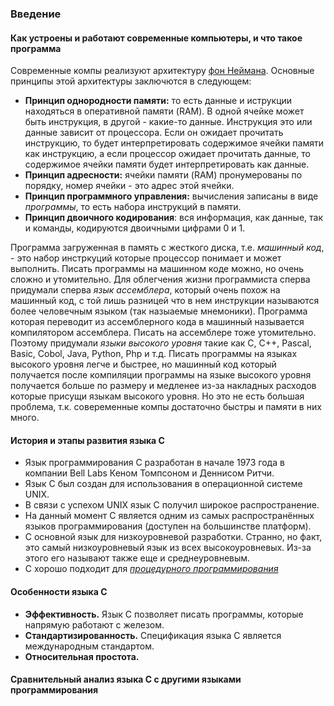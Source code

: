 ### Введение

#### Как устроены и работают современные компьютеры, и что такое программа
Современные компы реализуют архитектуру [фон Неймана](https://ru.wikipedia.org/wiki/Архитектура_фон_Неймана). Основные принципы этой архитектуры заключются в следующем:
* **Принцип однородности памяти:** то есть данные и иструкции находяться в оперативной памяти (RAM). В одной ячейке может быть инструкция, в другой - какие-то данные. Инструкция это или данные зависит от процессора. Если он ожидает прочитать инструкцию, то будет интерпретировать содержимое ячейки памяти как инструкцию, а если процессор ожидает прочитать данные, то содержимое ячейки памяти будет интерпретировать как данные.
* **Принцип адресности:** ячейки памяти (RAM) пронумерованы по порядку, номер ячейки - это адрес этой ячейки.
* **Принцип программного управления:** вычисления записаны в виде *программы*, то есть набора инструкций в памяти.
* **Принцип двоичного кодирования**: вся информация, как данные, так и команды, кодируются двоичными цифрами 0 и 1.

Программа загруженная в память с жесткого диска, т.е. *машинный код*, - это набор инстркуций которые процессор понимает и может выполнить. Писать программы на машинном коде можно, но очень сложно и утомительно. Для облегчения жизни программиста сперва придумали сперва *язык ассемблера*, который очень похож на машинный код, с той лишь разницей что в нем инструкции называются более человечным языком (так назыаемые мнемоники). Программа которая переводит из ассемблерного кода в машинный называется компилятором ассемблера. Писать на ассемблере тоже утомительно. Поэтому придумали *языки высокого уровня* такие как C, C++, Pascal, Basic, Cobol, Java, Python, Php и т.д. Писать программы на языках высокого уровня легче и быстрее, но машинный код который получается после компиляции программы на языке высокого уровня получается больше по размеру и медленее из-за накладных расходов которые присущи языкам высокого уровня. Но это не есть большая проблема, т.к. совеременные компы достаточно быстры и памяти в них много.

#### История и этапы развития языка С
* Язык программирования C разработан в начале 1973 года в компании Bell Labs Кеном Томпсоном и Деннисом Ритчи.
* Язык C был создан для использования в операционной системе UNIX.
* В связи с успехом UNIX язык C получил широкое распространение.
* На данный момент C является одним из самых распространённых языков программирования (доступен на большинстве платформ).
* C основной язык для низкоуровневой разработки. Странно, но факт, это самый низкоуровневый язык из всех высокоуровневых. Из-за этого его называют также еще и среднеуровневым.
* С хорошо подходит для [*процедурного программирования*](https://ru.wikipedia.org/wiki/Процедурное_программирование)

#### Особенности языка С
* **Эффективность.** Язык С позволяет писать программы, которые напрямую работают с железом.
* **Стандартизированность.** Спецификация языка C является международным стандартом.
* **Относительная простота.**

#### Сравнительный анализ языка С с другими языками программирования

